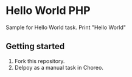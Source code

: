 # Hello World PHP

Sample for Hello World task. Print "Hello World"

## Getting started

1. Fork this repository.
2. Delpoy as a manual task in Choreo.
